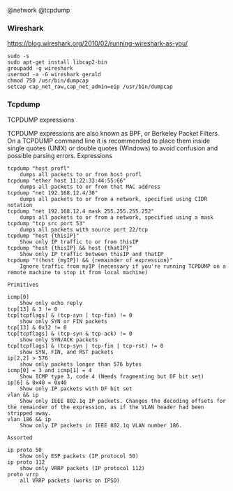 @network
@tcpdump

### Wireshark
https://blog.wireshark.org/2010/02/running-wireshark-as-you/

	sudo -s
	sudo apt-get install libcap2-bin
	groupadd -g wireshark
	usermod -a -G wireshark gerald
	chmod 750 /usr/bin/dumpcap
	setcap cap_net_raw,cap_net_admin=eip /usr/bin/dumpcap

### Tcpdump
TCPDUMP expressions

TCPDUMP expressions are also known as BPF, or Berkeley Packet Filters. On a TCPDUMP command line it is recommended to place them inside single quotes (UNIX) or double quotes (Windows) to avoid confusion and possible parsing errors.
Expressions

	tcpdump "host profl"
		dumps all packets to or from host profl
	tcpdump "ether host 11:22:33:44:55:66"
		dumps all packets to or from that MAC address
	tcpdump "net 192.168.12.4/30"
		dumps all packets to or from a network, specified using CIDR notation
	tcpdump "net 192.168.12.4 mask 255.255.255.252"
		dumps all packets to or from a network, specified using a mask
	tcpdump "tcp src port 53"
		dumps all packets with source port 22/tcp
	tcpdump "host {thisIP}"
		Show only IP traffic to or from thisIP
	tcpdump "host {thisIP} && host {thatIP}"
		Show only IP traffic between thisIP and thatIP
	tcpdump "!(host {myIP}) && {remainder of expression}"
		Ignore traffic from myIP (necessary if you're running TCPDUMP on a remote machine to stop it from local machine)

	Primitives

	icmp[0]
		Show only echo reply
	tcp[13] & 3 != 0
	tcp[tcpflags] & (tcp-syn | tcp-fin) != 0
		show only SYN or FIN packets
	tcp[13] & 0x12 != 0
	tcp[tcpflags] & (tcp-syn & tcp-ack) != 0
		show only SYN/ACK packets
	tcp[tcpflags] & (tcp-syn | tcp-fin | tcp-rst) != 0
		show SYN, FIN, and RST packets
	ip[2,2] > 576
		show only packets longer than 576 bytes
	icmp[0] = 3 and icmp[1] = 4
		Show ICMP type 3, code 4 (Needs fragmenting but DF bit set)
	ip[6] & 0x40 = 0x40
		Show only IP packets with DF bit set
	vlan && ip
		Show only IEEE 802.1q IP packets. Changes the decoding offsets for the remainder of the expression, as if the VLAN header had been stripped away.
	vlan 186 && ip
		Show only IP packets in IEEE 802.1q VLAN number 186.

	Assorted

	ip proto 50
		Show only ESP packets (IP protocol 50)
	ip proto 112
		show only VRRP packets (IP protocol 112)
	proto vrrp
		all VRRP packets (works on IPSO)



